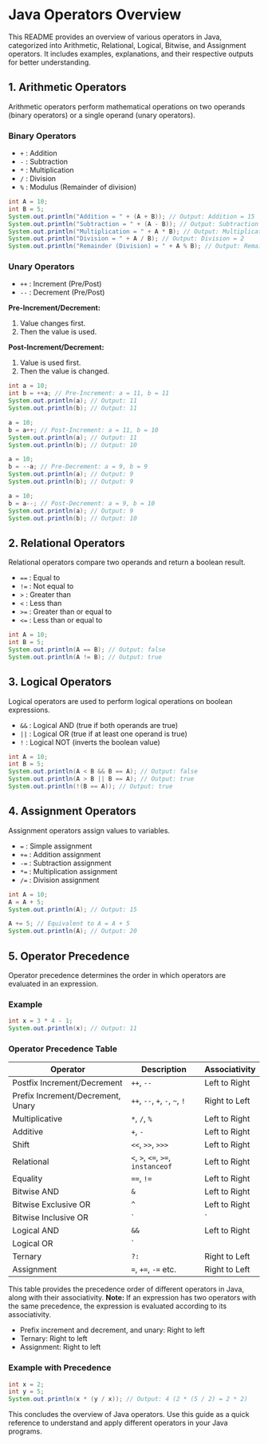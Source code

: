 # Java Operators Overview

This README provides an overview of various operators in Java, categorized into Arithmetic, Relational, Logical, Bitwise, and Assignment operators. It includes examples, explanations, and their respective outputs for better understanding.

## 1. Arithmetic Operators

Arithmetic operators perform mathematical operations on two operands (binary operators) or a single operand (unary operators).

### Binary Operators
- `+` : Addition
- `-` : Subtraction
- `*` : Multiplication
- `/` : Division
- `%` : Modulus (Remainder of division)

```java
int A = 10;
int B = 5;
System.out.println("Addition = " + (A + B)); // Output: Addition = 15
System.out.println("Subtraction = " + (A - B)); // Output: Subtraction = 5
System.out.println("Multiplication = " + A * B); // Output: Multiplication = 50
System.out.println("Division = " + A / B); // Output: Division = 2
System.out.println("Remainder (Division) = " + A % B); // Output: Remainder (Division) = 0
```

### Unary Operators
- `++` : Increment (Pre/Post)
- `--` : Decrement (Pre/Post)

**Pre-Increment/Decrement:**
1. Value changes first.
2. Then the value is used.

**Post-Increment/Decrement:**
1. Value is used first.
2. Then the value is changed.

```java
int a = 10;
int b = ++a; // Pre-Increment: a = 11, b = 11
System.out.println(a); // Output: 11
System.out.println(b); // Output: 11

a = 10;
b = a++; // Post-Increment: a = 11, b = 10
System.out.println(a); // Output: 11
System.out.println(b); // Output: 10

a = 10;
b = --a; // Pre-Decrement: a = 9, b = 9
System.out.println(a); // Output: 9
System.out.println(b); // Output: 9

a = 10;
b = a--; // Post-Decrement: a = 9, b = 10
System.out.println(a); // Output: 9
System.out.println(b); // Output: 10
```

## 2. Relational Operators

Relational operators compare two operands and return a boolean result.

- `==` : Equal to
- `!=` : Not equal to
- `>` : Greater than
- `<` : Less than
- `>=` : Greater than or equal to
- `<=` : Less than or equal to

```java
int A = 10;
int B = 5;
System.out.println(A == B); // Output: false
System.out.println(A != B); // Output: true
```

## 3. Logical Operators

Logical operators are used to perform logical operations on boolean expressions.

- `&&` : Logical AND (true if both operands are true)
- `||` : Logical OR (true if at least one operand is true)
- `!` : Logical NOT (inverts the boolean value)

```java
int A = 10;
int B = 5;
System.out.println(A < B && B == A); // Output: false
System.out.println(A > B || B == A); // Output: true
System.out.println(!(B == A)); // Output: true
```

## 4. Assignment Operators

Assignment operators assign values to variables.

- `=` : Simple assignment
- `+=` : Addition assignment
- `-=` : Subtraction assignment
- `*=` : Multiplication assignment
- `/=` : Division assignment

```java
int A = 10;
A = A + 5;
System.out.println(A); // Output: 15

A += 5; // Equivalent to A = A + 5
System.out.println(A); // Output: 20
```

## 5. Operator Precedence

Operator precedence determines the order in which operators are evaluated in an expression.

### Example

```java
int x = 3 * 4 - 1;
System.out.println(x); // Output: 11
```

### Operator Precedence Table

| Operator            | Description                              | Associativity |
|---------------------|------------------------------------------|---------------|
| Postfix Increment/Decrement | `++`, `--`                        | Left to Right |
| Prefix Increment/Decrement, Unary | `++`, `--`, `+`, `-`, `~`, `!` | Right to Left |
| Multiplicative      | `*`, `/`, `%`                           | Left to Right |
| Additive            | `+`, `-`                                | Left to Right |
| Shift               | `<<`, `>>`, `>>>`                       | Left to Right |
| Relational          | `<`, `>`, `<=`, `>=`, `instanceof`      | Left to Right |
| Equality            | `==`, `!=`                              | Left to Right |
| Bitwise AND         | `&`                                      | Left to Right |
| Bitwise Exclusive OR| `^`                                      | Left to Right |
| Bitwise Inclusive OR| `|`                                      | Left to Right |
| Logical AND         | `&&`                                     | Left to Right |
| Logical OR          | `||`                                     | Left to Right |
| Ternary             | `?:`                                     | Right to Left |
| Assignment          | `=`, `+=`, `-=` etc.                    | Right to Left |

This table provides the precedence order of different operators in Java, along with their associativity.
**Note:** If an expression has two operators with the same precedence, the expression is evaluated according to its associativity.

- Prefix increment and decrement, and unary: Right to left
- Ternary: Right to left
- Assignment: Right to left

### Example with Precedence

```java
int x = 2;
int y = 5;
System.out.println(x * (y / x)); // Output: 4 (2 * (5 / 2) = 2 * 2)
```

This concludes the overview of Java operators. Use this guide as a quick reference to understand and apply different operators in your Java programs.
